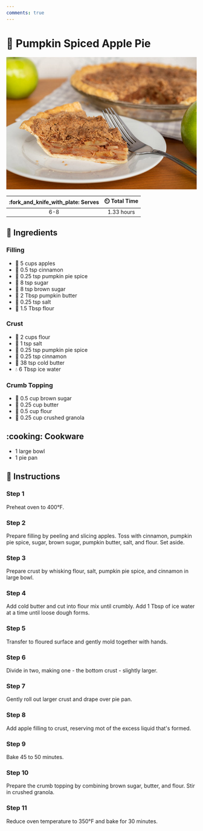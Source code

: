 ```yaml
---
comments: true
---
```

# :pie: Pumpkin Spiced Apple Pie

![Pumpkin Spiced Apple Pie](../assets/images/pumpkin-spiced-apple-pie.jpg)

| :fork_and_knife_with_plate: Serves | :timer_clock: Total Time |
|:----------------------------------:|:-----------------------: |
| 6-8 | 1.33 hours |

## :salt: Ingredients

### Filling

- :apple: 5 cups apples
- :custard: 0.5 tsp cinnamon
- :jack_o_lantern: 0.25 tsp pumpkin pie spice
- :candy: 8 tsp sugar
- :maple_leaf: 8 tsp brown sugar
- :butter: 2 Tbsp pumpkin butter
- :salt: 0.25 tsp salt
- :ear_of_rice: 1.5 Tbsp flour

### Crust

- :ear_of_rice: 2 cups flour
- :salt: 1 tsp salt
- :jack_o_lantern: 0.25 tsp pumpkin pie spice
- :custard: 0.25 tsp cinnamon
- :butter: 38 tsp cold butter
- :droplet: 6 Tbsp ice water

### Crumb Topping

- :maple_leaf: 0.5 cup brown sugar
- :butter: 0.25 cup butter
- :ear_of_rice: 0.5 cup flour
- :chocolate_bar: 0.25 cup crushed granola

## :cooking: Cookware

- 1 large bowl
- 1 pie pan

## :pencil: Instructions

### Step 1

Preheat oven to 400°F.

### Step 2

Prepare filling by peeling and slicing apples. Toss with cinnamon, pumpkin pie spice, sugar, brown sugar, pumpkin
butter, salt, and flour. Set aside.

### Step 3

Prepare crust by whisking flour, salt, pumpkin pie spice, and cinnamon in large bowl.

### Step 4

Add cold butter and cut into flour mix until crumbly. Add 1 Tbsp of ice water at a time until loose dough forms.

### Step 5

Transfer to floured surface and gently mold together with hands.

### Step 6

Divide in two, making one - the bottom crust - slightly larger.

### Step 7

Gently roll out larger crust and drape over pie pan.

### Step 8

Add apple filling to crust, reserving mot of the excess liquid that's formed.

### Step 9

Bake 45 to 50 minutes.

### Step 10

Prepare the crumb topping by combining brown sugar, butter, and flour. Stir in crushed granola.

### Step 11

Reduce oven temperature to 350°F and bake for 30 minutes.
